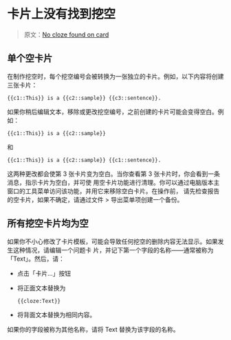 # 卡片上没有找到挖空

> 原文：[No cloze found on card](https://faqs.ankiweb.net/no-cloze-found-on-card.html)

<h2>单个空卡片</h2>

在制作挖空时，每个挖空编号会被转换为一张独立的卡片。例如，以下内容将创建三张卡片：

```
{{c1::This}} is a {{c2::sample}} {{c3::sentence}}.
```

如果你稍后编辑文本，移除或更改挖空编号，之前创建的卡片可能会变得空白。例如：

```
{{c1::This}} is a {{c2::sample}}
```

和

```
{{c1::This}} is a {{c2::sample}} {{c1::sentence}}.
```

这两种更改都会使第 3 张卡片变为空白。当你查看第 3 张卡片时，你会看到一条消息，指示卡片为空白，并可使
用空卡片功能进行清理。你可以通过电脑版本主窗口的工具菜单访问该功能，并用它来移除空白卡片。在操作前，
请先检查报告的空卡片，如果不确定，请通过文件 > 导出菜单项创建一个备份。

<h2>所有挖空卡片均为空</h2>

如果你不小心修改了卡片模板，可能会导致任何挖空的删除内容无法显示。如果发生这种情况，请编辑一个问题卡
片，并记下第一个字段的名称——通常被称为「Text」。然后，请：

- 点击「卡片...」按钮
- 将正面文本替换为

  ```
  {{cloze:Text}}
  ```

- 将背面文本替换为相同内容。

如果你的字段被称为其他名称，请将 Text 替换为该字段的名称。
